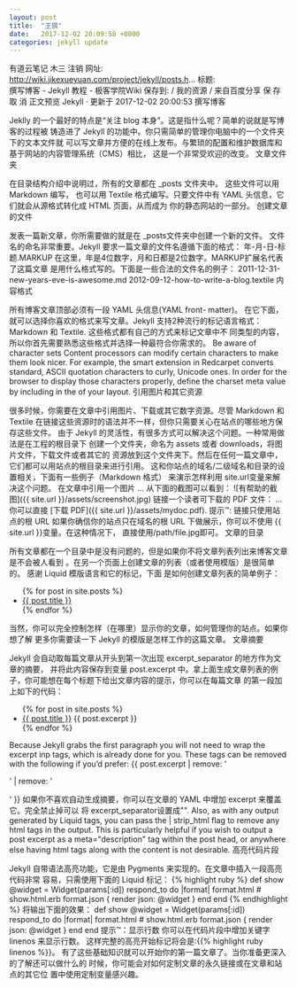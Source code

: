 ```yaml
---
layout: post
title:  "王猥"
date:   2017-12-02 20:09:58 +0800
categories: jekyll update
---
```

有道云笔记 木三 注销
  网址: http://wiki.jikexueyuan.com/project/jekyll/posts.h...
  标题:  
撰写博客 - Jekyll 教程 - 极客学院Wiki
保存到: / 我的资源 / 来自百度分享
保 存    取 消
正文预览
Jekyll · 更新于 2017-12-02 20:00:53
撰写博客

Jeklly 的一个最好的特点是“关注 blog 本身”。这是指什么呢？简单的说就是写博客的过程被 铸造进了 Jekyll 的功能中。你只需简单的管理你电脑中的一个文件夹下的文本文件就 可以写文章并方便的在线上发布。与繁琐的配置和维护数据库和基于网站的内容管理系统（CMS）相比， 这是一个非常受欢迎的改变。
文章文件夹

在目录结构介绍中说明过，所有的文章都在 _posts 文件夹中。 这些文件可以用 Markdown 编写， 也可以用 Textile 格式编写。只要文件中有 YAML 头信息，它们就会从源格式转化成 HTML 页面，从而成为 你的静态网站的一部分。
创建文章的文件

发表一篇新文章，你所需要做的就是在 _posts文件夹中创建一个新的文件。 文件名的命名非常重要。Jekyll 要求一篇文章的文件名遵循下面的格式：
年-月-日-标题.MARKUP
在这里，年是4位数字，月和日都是2位数字。MARKUP扩展名代表了这篇文章 是用什么格式写的。下面是一些合法的文件名的例子：
2011-12-31-new-years-eve-is-awesome.md
2012-09-12-how-to-write-a-blog.textile
内容格式

所有博客文章顶部必须有一段 YAML 头信息(YAML front- matter)。 在它下面，就可以选择你喜欢的格式来写文章。Jekyll 支持2种流行的标记语言格式： Markdown 和 Textile. 这些格式都有自己的方式来标记文章中不 同类型的内容，所以你首先需要熟悉这些格式并选择一种最符合你需求的。
Be aware of character sets
Content processors can modify certain characters to make them look nicer. For example, the smart extension in Redcarpet converts standard, ASCII quotation characters to curly, Unicode ones. In order for the browser to display those characters properly, define the charset meta value by including <meta charset="utf-8">in the <head> of your layout.
引用图片和其它资源

很多时候，你需要在文章中引用图片、下载或其它数字资源。尽管 Markdown 和 Textile 在链接这些资源时的语法并不一样，但你只需要关心在站点的哪些地方保存这些文件。
由于 Jekyll 的灵活性，有很多方式可以解决这个问题。一种常用做法是在工程的根目录下 创建一个文件夹，命名为 assets 或者 downloads，将图片文件，下载文件或者其它的 资源放到这个文件夹下。然后在任何一篇文章中，它们都可以用站点的根目录来进行引用。 这和你站点的域名/二级域名和目录的设置相关，下面有一些例子（Markdown 格式） 来演示怎样利用 site.url变量来解决这个问题。
在文章中引用一个图片
… 从下面的截图可以看到：
![有帮助的截图]({{ site.url }}/assets/screenshot.jpg)
链接一个读者可下载的 PDF 文件：
… 你可以直接 [下载 PDF]({{ site.url }}/assets/mydoc.pdf).
提示™: 链接只使用站点的根 URL
如果你确信你的站点只在域名的根 URL 下做展示，你可以不使用 {{ site.url }}变量。在这种情况下， 直接使用/path/file.jpg即可。
文章的目录

所有文章都在一个目录中是没有问题的，但是如果你不将文章列表列出来博客文章是不会被人看到 。在另一个页面上创建文章的列表（或者使用模版）是很简单的。 感谢 Liquid 模版语言和它的标记，下面 是如何创建文章列表的简单例子：
<ul>
  {% for post in site.posts %}
    <li>
      <a href="{{ post.url }}">{{ post.title }}</a>
    </li>
  {% endfor %}
</ul>
当然，你可以完全控制怎样（在哪里）显示你的文章，如何管理你的站点。如果你想了解 更多你需要读一下 Jekyll 的模版是怎样工作的这篇文章。
文章摘要

Jekyll 会自动取每篇文章从开头到第一次出现 excerpt_separator 的地方作为文章的摘要， 并将此内容保存到变量 post.excerpt 中。拿上面生成文章列表的例子，你可能想在每个标题下给出文章内容的提示，你可以在每篇文章 的第一段加上如下的代码：
<ul>
  {% for post in site.posts %}
    <li>
      <a href="{{ post.url }}">{{ post.title }}</a>
      {{ post.excerpt }}
    </li>
  {% endfor %}
</ul>
Because Jekyll grabs the first paragraph you will not need to wrap the excerpt inp tags, which is already done for you. These tags can be removed with the following if you’d prefer:
{{ post.excerpt | remove: '<p>' | remove: '</p>' }}
如果你不喜欢自动生成摘要，你可以在文章的 YAML 中增加 excerpt 来覆盖它。完全禁止掉可以 将 excerpt_separator设置成"".
Also, as with any output generated by Liquid tags, you can pass the | strip_html flag to remove any html tags in the output. This is particularly helpful if you wish to output a post excerpt as a meta="description" tag within the post head, or anywhere else having html tags along with the content is not desirable.
高亮代码片段

Jekyll 自带语法高亮功能，它是由 Pygments 来实现的。在文章中插入一段高亮代码非常 容易，只需使用下面的 Liquid 标记：
{% highlight ruby %}
def show
  @widget = Widget(params[:id])
  respond_to do |format|
    format.html # show.html.erb
    format.json { render json: @widget }
  end
end
{% endhighlight %}
将输出下面的效果：
def show
  @widget = Widget(params[:id])
  respond_to do |format|
    format.html # show.html.erb
    format.json { render json: @widget }
  end
end
提示™：显示行数
你可以在代码片段中增加关键字 linenos 来显示行数。 这样完整的高亮开始标记将会是:{{% highlight ruby linenos %}}。 有了这些基础知识就可以开始你的第一篇文章了。当你准备更深入的了解还可以做什么的 时候，你可能会对如何定制文章的永久链接或在文章和站点的其它位 置中使用定制变量感兴趣。

[jekyll-docs]: https://jekyllrb.com/docs/home
[jekyll-gh]:   https://github.com/jekyll/jekyll
[jekyll-talk]: https://talk.jekyllrb.com/

